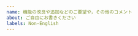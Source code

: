 ```yaml
---
name: 機能の改良や追加などのご要望や，その他のコメント
about: ご自由にお書きください
labels: Non-English
---
```


<!-- この欄にコメントをご自由にお書きください。 -->
